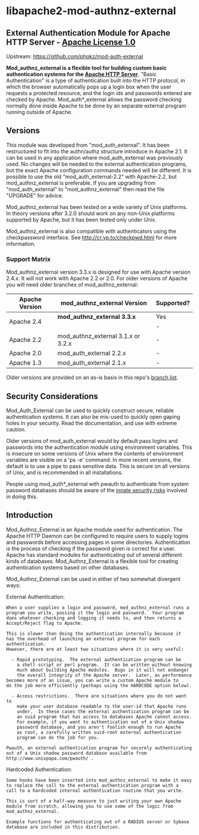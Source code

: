 # libapache2-mod-authnz-external
## External Authentication Module for Apache HTTP Server - [Apache License 1.0](https://www.apache.org/licenses/LICENSE-1.0)
Upstream: https://github.com/phokz/mod-auth-external

**Mod_authnz_external is a flexible tool for building custom basic authentication systems for the [Apache HTTP Server](http://httpd.apache.org)**. "Basic Authentication" is a type of authentication built into the HTTP protocol, in which the browser automatically pops up a login box when the user requests a protected resource, and the login ids and passwords entered are checked by Apache. Mod_auth*_external allows the password checking normally done inside Apache to be done by an separate external program running outside of Apache.

## Versions

This module was developed from "mod_auth_external".  It has been restructured
to fit into the authn/authz structure introduce in Apache 2.1.  It can be used
in any application where mod_auth_external was previously used.  No changes
will be needed to the external authentication programs, but the exact Apache
configuration commands needed will be different.  It is possible to use the
old "mod_auth_external-2.2" with Apache-2.2, but mod_authnz_external is
preferable.  If you are upgrading from "mod_auth_external" to
"mod_authnz_external" then read the file "UPGRADE" for advice.

Mod_authnz_external has been tested on a wide variety of Unix platforms.  In
theory versions after 3.2.0 should work on any non-Unix platforms supported
by Apache, but it has been tested only under Unix.

Mod_authnz_external is also compatible with authenticators using the
checkpassword interface.  See http://cr.yp.to/checkpwd.html for more
information.

### Support Matrix

Mod_authnz_external version 3.3.x is designed for use with Apache version
2.4.x.  It will not work with Apache 2.2 or 2.0.  For older versions of
Apache you will need older branches of mod_authnz_external:

<table><thead><th>Apache Version</th><th>mod_authnz_external Version</th><th>Supported?</th></thead><tbody>
<tr><td rowspan='2'> Apache 2.4 </td><td> <b>mod_authnz_external 3.3.x</b> </td><td> Yes </td></tr>
<tr><td></td><td> - </td></tr>
<tr><td> Apache 2.2 </td><td> mod_authnz_external 3.1.x or 3.2.x </td><td> - </td></tr>
<tr><td> Apache 2.0 </td><td> mod_auth_external 2.2.x </td><td> - </td></tr>
<tr><td> Apache 1.3 </td><td> mod_auth_external 2.1.x </td><td> - </td></tr>
</tbody></table>

Older versions are provided on an as-is basis in this repo's [branch list](https://github.com/phokz/mod-auth-external/branches/all).

## Security Considerations

Mod_Auth_External can be used to quickly construct secure, reliable
authentication systems.  It can also be mis-used to quickly open gaping
holes in your security.  Read the documentation, and use with extreme
caution.

Older versions of mod_auth_external would by default pass logins and passwords into the authentication module using environment variables. This is insecure on some versions of Unix where the contents of environment variables are visible on a 'ps -e' command. In more recent versions, the default is to use a pipe to pass sensitive data. This is secure on all versions of Unix, and is recommended in all installations.

People using mod_auth*_external with pwauth to authenticate from system password databases should be aware of the [innate security risks](http://code.google.com/p/pwauth/wiki/Risks) involved in doing this.

## Introduction

Mod_Authnz_External is an Apache module used for authentication.  The Apache
HTTP Daemon can be configured to require users to supply logins and passwords
before accessing pages in some directories.  Authentication is the process
of checking if the password given is correct for a user.  Apache has
standard modules for authenticating out of several different kinds of
databases.  Mod_Authnz_External is a flexible tool for creating authentication
systems based on other databases.

Mod_Authnz_External can be used in either of two somewhat divergent ways:

 External Authentication:

    When a user supplies a login and password, mod_authnz_external runs a
    program you write, passing it the login and password.  Your program
    does whatever checking and logging it needs to, and then returns a
    Accept/Reject flag to Apache.

    This is slower than doing the authentication internally because it
    has the overhead of launching an external program for each authentication.
    However, there are at least two situations where it is very useful:

      - Rapid prototyping.  The external authentication program can be
        a shell script or perl program.  It can be written without knowing
        much about building Apache modules.  Bugs in it will not endanger
        the overall integrity of the Apache server.  Later, as performance
	becomes more of an issue, you can write a custom Apache module to
	do the job more efficiently (perhaps using the HARDCODE option below).

      - Access restrictions.  There are situations where you do not want to
        make your user database readable to the user-id that Apache runs
        under.  In these cases the external authentication program can be
        an suid program that has access to databases Apache cannot access.
        For example, if you want to authentication out of a Unix shadow
        password database, and you aren't foolish enough to run Apache
        as root, a carefully written suid-root external authentication
        program can do the job for you.

    Pwauth, an external authentication program for securely authenticating
    out of a Unix shadow password database available from
    http://www.unixpapa.com/pwauth/ .

 Hardcoded Authentication:

    Some hooks have been inserted into mod_authnz_external to make it easy
    to replace the call to the external authentication program with a
    call to a hardcoded internal authentication routine that you write.

    This is sort of a half-way measure to just writing your own Apache
    module from scratch, allowing you to use some of the logic from
    mod_authnz_external.

    Example functions for authenticating out of a RADIUS server or Sybase
    database are included in this distribution.

